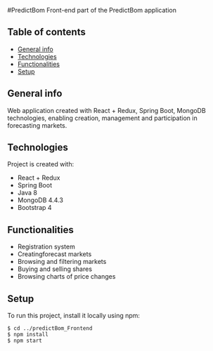 #PredictBom 
Front-end part of the PredictBom application

## Table of contents
* [General info](#general-info)
* [Technologies](#technologies)
* [Functionalities](#functionalities)
* [Setup](#setup)

## General info
Web application created with React + Redux, Spring Boot, MongoDB technologies, enabling creation, management and participation in forecasting markets.

	
## Technologies
Project is created with:
* React + Redux
* Spring Boot
* Java 8
* MongoDB 4.4.3
* Bootstrap 4 

## Functionalities
* Registration system
* Creatingforecast markets
* Browsing and filtering markets
* Buying and selling shares
* Browsing charts of price changes

## Setup
To run this project, install it locally using npm:

```
$ cd ../predictBom_Frontend
$ npm install
$ npm start
```


